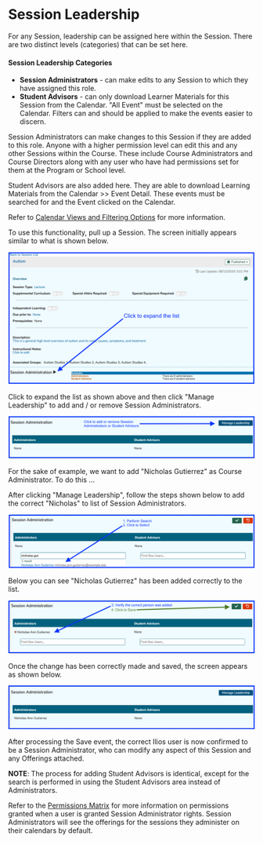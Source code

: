 # Session Leadership

For any Session, leadership can be assigned here within the Session. There are two distinct levels \(categories\) that can be set here. 

#### Session Leadership Categories

* **Session Administrators** - can make edits to any Session to which they have assigned this role.
* **Student Advisors** - can only download Learner Materials for this Session from the Calendar. "All Event" must be selected on the Calendar. Filters can and should be applied to make the events easier to discern.

Session Administrators can make changes to this Session if they are added to this role. Anyone with a higher permission level can edit this and any other Sessions within the Course. These include Course Administrators and Course Directors along with any user who have had permissions set for them at the Program or School level.

Student Advisors are also added here. They are able to download Learning Materials from the Calendar &gt;&gt; Event Detail. These events must be searched for and the Event clicked on the Calendar. 

Refer to [Calendar Views and Filtering Options](https://iliosproject.gitbook.io/ilios-user-guide/dashboard/calendar-search-and-filter-options) for more information.

To use this functionality, pull up a Session. The screen initially appears similar to what is shown below. 

![](../../.gitbook/assets/sess_ldrship1.png)

Click to expand the list as shown above and then click "Manage Leadership" to add and / or remove Session Administrators.

![](../../.gitbook/assets/sess_ldrship2.png)

For the sake of example, we want to add "Nicholas Gutierrez" as Course Administrator. To do this ...

After clicking "Manage Leadership", follow the steps shown below to add the correct "Nicholas" to list of Session Administrators.

![](../../.gitbook/assets/sess_ldrship3.png)

Below you can see "Nicholas Gutierrez" has been added correctly to the list. 

![](../../.gitbook/assets/sess_ldrship4.png)

Once the change has been correctly made and saved, the screen appears as shown below.

![](../../.gitbook/assets/sess_ldrship5.png)

After processing the Save event, the correct Ilios user is now confirmed to be a Session Administrator, who can modify any aspect of this Session and any Offerings attached.

**NOTE**: The process for adding Student Advisors is identical, except for the search is performed in using the Student Advisors area instead of Administrators.

Refer to the [Permissions Matrix](https://docs.google.com/spreadsheets/d/1FbR53C2clvNoWZHMElQRfuJ4jHbZtr5pFl11et0zszY/edit?ts=5ad90141#gid=0) for more information on permissions granted when a user is granted Session Administrator rights. Session Administrators will see the offerings for the sessions they administer on their calendars by default.

